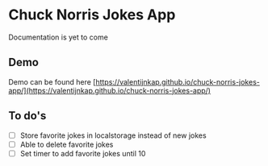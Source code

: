 # Chuck Norris Jokes App

Documentation is yet to come

## Demo

Demo can be found here [https://valentijnkap.github.io/chuck-norris-jokes-app/](https://valentijnkap.github.io/chuck-norris-jokes-app/)

## To do's

- [ ] Store favorite jokes in localstorage instead of new jokes
- [ ] Able to delete favorite jokes
- [ ] Set timer to add favorite jokes until 10

